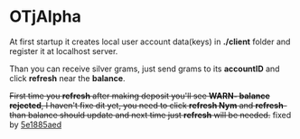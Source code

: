 OTjAlpha
========

At first startup it creates local user account data(keys) in **./client** folder and register it at localhost server.

Than you can receive silver grams, just send grams to its **accountID** and click **refresh** near the **balance**.

~~First time you **refresh** after making deposit you'll see **WARN- balance rejected**, I haven't fixe dit yet, you need to click **refresh Nym** and **refresh**- than balance should update and next time just **refresh** will be needed.~~
fixed by [5e1885aed](https://github.com/kactech/OTj/commit/5e1885aed50bcda479f86c0928f1386dcaa7f40d)



